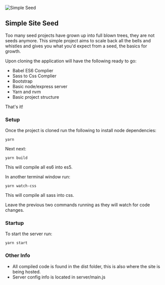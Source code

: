 ![Simple Seed](http://www.tosbase.com/content/img/icons/items/icon_item_seed_brown.png "Seed")

## Simple Site Seed

Too many seed projects have grown up into full blown trees, they are not seeds anymore.  This simple project aims to scale back all the bells and whistles and gives you what you'd expect from a seed, the basics for growth.

Upon cloning the application will have the following ready to go:

* Babel ES6 Complier
* Sass to Css Complier
* Bootstrap
* Basic node/express server
* Yarn and nvm
* Basic project structure

That's it!

### Setup

Once the project is cloned run the following to install node dependencies:

```
yarn
```

Next next:
```
yarn build
```
This will compile all es6 into es5.

In another terminal window run:

```
yarn watch-css
```
This will compile all sass into css.

Leave the previous two commands running as they will watch for code changes.

### Startup

To start the server run:
```
yarn start
```

### Other Info

* All compiled code is found in the dist folder, this is also where the site is being hosted.
* Server config info is located in server/main.js

